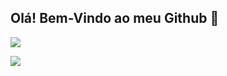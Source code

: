 ## Olá! Bem-Vindo ao meu Github 👋

<p align="left"> <img src="https://github-readme-stats.vercel.app/api?username=cauwee&show_icons=true&theme=radical"> </p> <p align="left"> <img src="https://github-readme-stats.vercel.app/api/top-langs/?username=cauwee&layout=compact&theme=radical"> </p>
